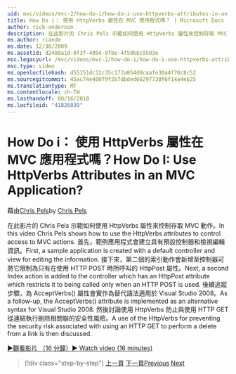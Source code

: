 ```yaml
---
uid: mvc/videos/mvc-2/how-do-i/how-do-i-use-httpverbs-attributes-in-an-mvc-application
title: How Do i： 使用 HttpVerbs 屬性在 MVC 應用程式嗎？ | Microsoft Docs
author: rick-anderson
description: 在此影片的 Chris Pels 示範如何使用 HttpVerbs 屬性來控制存取 MVC 動作。 首先，範例應用程式會透過預設共同...
ms.author: riande
ms.date: 12/30/2009
ms.assetid: d2488a1d-0f3f-4994-8fbe-4f59b8c9503e
msc.legacyurl: /mvc/videos/mvc-2/how-do-i/how-do-i-use-httpverbs-attributes-in-an-mvc-application
msc.type: video
ms.openlocfilehash: d55151dc12c35c172a854d0caafe30a4f70c8c52
ms.sourcegitcommit: 45ac74e400f9f2b7dbded66297730f6f14a4eb25
ms.translationtype: MT
ms.contentlocale: zh-TW
ms.lasthandoff: 08/16/2018
ms.locfileid: "41826839"
---
```

<a name="how-do-i-use-httpverbs-attributes-in-an-mvc-application"></a><span data-ttu-id="280a1-105">How Do i： 使用 HttpVerbs 屬性在 MVC 應用程式嗎？</span><span class="sxs-lookup"><span data-stu-id="280a1-105">How Do I: Use HttpVerbs Attributes in an MVC Application?</span></span>
====================
<span data-ttu-id="280a1-106">藉由[Chris Pels](https://twitter.com/chrispels)</span><span class="sxs-lookup"><span data-stu-id="280a1-106">by [Chris Pels](https://twitter.com/chrispels)</span></span>

<span data-ttu-id="280a1-107">在此影片的 Chris Pels 示範如何使用 HttpVerbs 屬性來控制存取 MVC 動作。</span><span class="sxs-lookup"><span data-stu-id="280a1-107">In this video Chris Pels shows how to use the HttpVerbs attributes to control access to MVC actions.</span></span> <span data-ttu-id="280a1-108">首先，範例應用程式會建立具有預設控制器和檢視編輯資訊。</span><span class="sxs-lookup"><span data-stu-id="280a1-108">First, a sample application is created with a default controller and view for editing the information.</span></span> <span data-ttu-id="280a1-109">接下來，第二個的索引動作會新增至控制器可將它限制為只有在使用 HTTP POST 時所呼叫的 HttpPost 屬性。</span><span class="sxs-lookup"><span data-stu-id="280a1-109">Next, a second Index action is added to the controller which has an HttpPost attribute which restricts it to being called only when an HTTP POST is used.</span></span> <span data-ttu-id="280a1-110">後續追蹤步驟，為 AcceptVerbs() 屬性會實作為替代語法適用於 Visual Studio 2008。</span><span class="sxs-lookup"><span data-stu-id="280a1-110">As a follow-up, the AcceptVerbs() attribute is implemented as an alternative syntax for Visual Studio 2008.</span></span> <span data-ttu-id="280a1-111">然後討論使用 HttpVerbs 防止與使用 HTTP GET 從連結執行刪除相關聯的安全性風險。</span><span class="sxs-lookup"><span data-stu-id="280a1-111">A use of the HttpVerbs for preventing the security risk associated with using an HTTP GET to perform a delete from a link is then discussed.</span></span>

[<span data-ttu-id="280a1-112">&#9654;觀看影片 （16 分鐘）</span><span class="sxs-lookup"><span data-stu-id="280a1-112">&#9654; Watch video (16 minutes)</span></span>](https://channel9.msdn.com/Blogs/ASP-NET-Site-Videos/how-do-i-use-httpverbs-attributes-in-an-mvc-application)

> [!div class="step-by-step"]
> <span data-ttu-id="280a1-113">[上一頁](how-do-i-work-with-model-binders-in-an-mvc-application.md)
> [下一頁](mvc2-html-encoding.md)</span><span class="sxs-lookup"><span data-stu-id="280a1-113">[Previous](how-do-i-work-with-model-binders-in-an-mvc-application.md)
[Next](mvc2-html-encoding.md)</span></span>
